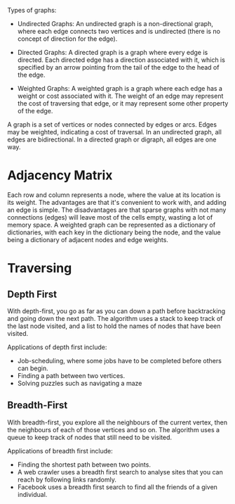 Types of graphs:
- Undirected Graphs: An undirected graph is a non-directional graph, where each edge connects two vertices and is undirected (there is no concept of direction for the edge).

- Directed Graphs: A directed graph is a graph where every edge is directed. Each directed edge has a direction associated with it, which is specified by an arrow pointing from the tail of the edge to the head of the edge.

- Weighted Graphs: A weighted graph is a graph where each edge has a weight or cost associated with it. The weight of an edge may represent the cost of traversing that edge, or it may represent some other property of the edge.

A graph is a set of vertices or nodes connected by edges or arcs. Edges may be weighted, indicating a cost of traversal. In an undirected graph, all edges are bidirectional. In a directed graph or digraph, all edges are one way.

# Adjacency Matrix
Each row and column represents a node, where the value at its location is its weight. The advantages are that it's convenient to work with, and adding an edge is simple. The disadvantages are that sparse graphs with not many connections (edges) will leave most of the cells empty, wasting a lot of memory space.
A weighted graph can be represented as a dictionary of dictionaries, with each key in the dictionary being the node, and the value being a dictionary of adjacent nodes and edge weights.

# Traversing
## Depth First
With depth-first, you go as far as you can down a path before backtracking and going down the next path. The algorithm uses a stack to keep track of the last node visited, and a list to hold the names of nodes that have been visited.

Applications of depth first include:
- Job-scheduling, where some jobs have to be completed before others can begin.
- Finding a path between two vertices.
- Solving puzzles such as navigating a maze

## Breadth-First
With breadth-first, you explore all the neighbours of the current vertex, then the neighbours of each of those vertices and so on. The algorithm uses a queue to keep track of nodes that still need to be visited.

Applications of breadth first include:
- Finding the shortest path between two points.
- A web crawler uses a breadth first search to analyse sites that you can reach by following links randomly.
- Facebook uses a breadth first search to find all the friends of a given individual.